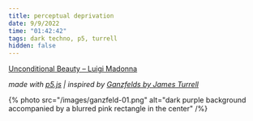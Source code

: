 ```yaml
---
title: perceptual deprivation
date: 9/9/2022
time: "01:42:42"
tags: dark techno, p5, turrell
hidden: false
---
```


[Unconditional Beauty – Luigi Madonna](https://open.spotify.com/track/6OtbkUGEyNg4NcCMZXE0Kr?si=92d1e2a3893c4667)

_made with [p5.js](https://p5js.org) | inspired by [Ganzfelds by James Turrell](https://jamesturrell.com/work/type/ganzfeld/)_

{% photo src="/images/ganzfeld-01.png" alt="dark purple background accompanied by a blurred pink rectangle in the center" /%}
